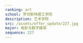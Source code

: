 ```yaml
---
ranking: art
school: 罗切斯特理工学院
description: 艺术学院
src: /assets/offer_update/227.jpg
major: 电影与数字媒体
sequence: 227
---
```

